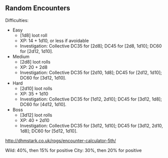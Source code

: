 ## Random Encounters

Difficulties:
- Easy
    - \[1d8\] loot roll
    - XP: 14 + 1d10, or less if avoidable
    - Investigation: Collective DC35 for \[2d8\]; DC45 for \[2d8, 1d10\]; DC60 for \[2d12, 1d10\].
- Medium
    - \[2d8\] loot rolls
    - XP: 20 + 2d8
    - Investigation: Collective DC35 for \[2d10, 1d8\]; DC45 for \[2d12, 1d10\]; DC60 for \[3d12, 1d10\].
- Hard
    - \[2d10\] loot rolls
    - XP: 35 + 1d10
    - Investigation: Collective DC35 for \[1d12, 2d10\]; DC45 for \[3d12, 1d8\]; DC60 for \[4d12, 1d10\].
- Boss
    - \[3d12\] loot rolls
    - XP: 40 + 2d10
    - Investigation: Collective DC35 for \[3d12, 1d10\]; DC45 for \[3d12, 2d10, 1d8\]; DC60 for \[5d12, 1d10\].

http://dhmstark.co.uk/rpgs/encounter-calculator-5th/

Wild: 40%, then 15% for positive
City: 30%, then 20% for positive
